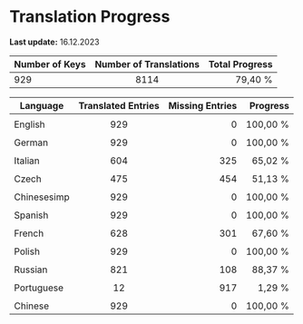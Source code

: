# Translation Progress
**Last update:** 16.12.2023

| Number of Keys | Number of Translations | Total Progress |
|----------|:-----------------:|--------:|
929 | 8114 | 79,40 % |

| Language | Translated Entries | Missing Entries | Progress |
|----------|:-----------------:|--------:|--------:|
| | | |
| English | 929 | 0 | 100,00 %
| | | |
| German | 929 | 0 | 100,00 %
| | | |
| Italian | 604 | 325 | 65,02 %
| | | |
| Czech | 475 | 454 | 51,13 %
| | | |
| Chinesesimp | 929 | 0 | 100,00 %
| | | |
| Spanish | 929 | 0 | 100,00 %
| | | |
| French | 628 | 301 | 67,60 %
| | | |
| Polish | 929 | 0 | 100,00 %
| | | |
| Russian | 821 | 108 | 88,37 %
| | | |
| Portuguese | 12 | 917 | 1,29 %
| | | |
| Chinese | 929 | 0 | 100,00 %
